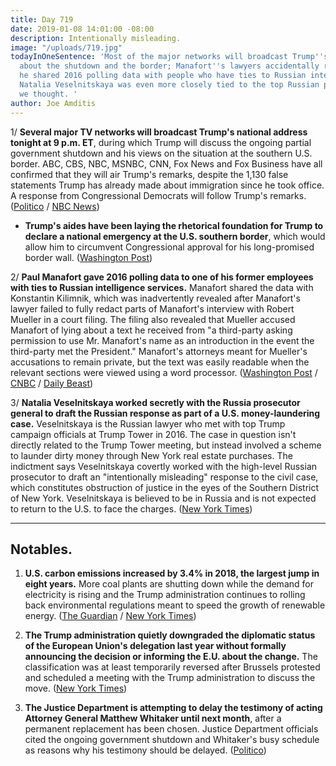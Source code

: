 ```yaml
---
title: Day 719
date: 2019-01-08 14:01:00 -08:00
description: Intentionally misleading.
image: "/uploads/719.jpg"
todayInOneSentence: 'Most of the major networks will broadcast Trump''s national address
  about the shutdown and the border; Manafort''s lawyers accidentally revealed that
  he shared 2016 polling data with people who have ties to Russian intelligence; and
  Natalia Veselnitskaya was even more closely tied to the top Russian prosecutor than
  we thought. '
author: Joe Amditis
---
```


1/ **Several major TV networks will broadcast Trump's national address tonight at 9 p.m. ET**, during which Trump will discuss the ongoing partial government shutdown and his views on the situation at the southern U.S. border. ABC, CBS, NBC, MSNBC, CNN, Fox News and Fox Business have all confirmed that they will air Trump's remarks, despite the 1,130 false statements Trump has already made about immigration since he took office.  A response from Congressional Democrats will follow Trump's remarks. ([Politico](https://www.politico.com/story/2019/01/07/major-networks-broadcast-trumps-shutdown-address-1086048) / [NBC News](https://www.nbcnews.com/politics/donald-trump/major-networks-will-carry-democratic-response-trump-immigration-speech-n956051))

* **Trump's aides have been laying the rhetorical foundation for Trump to declare a national emergency at the U.S. southern border**, which would allow him to circumvent Congressional approval for his long-promised border wall. ([Washington Post](http://www.washingtonpost.com/politics/trump-lays-groundwork-for-national-emergency-as-officials-argue-border-is-in-crisis/2019/01/07/e0f9aa34-1299-11e9-b6ad-9cfd62dbb0a8_story.html))

2/ **Paul Manafort gave 2016 polling data to one of his former employees with ties to Russian intelligence services.** Manafort shared the data with Konstantin Kilimnik, which was inadvertently revealed after Manafort's lawyer failed to fully redact parts of Manafort's interview with Robert Mueller in a court filing. The filing also revealed that Mueller accused Manafort of lying about a text he received from "a third-party asking permission to use Mr. Manafort's name as an introduction in the event the third-party met the President." Manafort's attorneys meant for Mueller's accusations to remain private, but the text was easily readable when the relevant sections were viewed using a word processor. ([Washington Post](http://www.washingtonpost.com/local/legal-issues/paul-manafort-shared-2016-polling-data-with-russian-employee-according-to-court-filing/2019/01/08/3f562ad8-12b0-11e9-803c-4ef28312c8b9_story.html) / [CNBC](https://www.cnbc.com/2019/01/08/mueller-accused-manafort-of-lying-about-sharing-polling-data-with-spy.html) / [Daily Beast](https://www.thedailybeast.com/manafort-suggests-he-gave-suspected-russian-spy-2016-polling-data))

3/ **Natalia Veselnitskaya worked secretly with the Russia prosecutor general to draft the Russian response as part of a U.S. money-laundering case.** Veselnitskaya is the Russian lawyer who met with top Trump campaign officials at Trump Tower in 2016. The case in question isn't directly related to the Trump Tower meeting, but instead involved a scheme to launder dirty money through New York real estate purchases. The indictment says Veselnitskaya covertly worked with the high-level Russian prosecutor to draft an "intentionally misleading" response to the civil case, which constitutes obstruction of justice in the eyes of the Southern District of New York. Veselnitskaya is believed to be in Russia and is not expected to return to the U.S. to face the charges. ([New York Times](https://www.nytimes.com/2019/01/08/nyregion/trump-tower-natalya-veselnitskaya-indictment.html))

---

## Notables.

1. **U.S. carbon emissions increased by 3.4% in 2018, the largest jump in eight years.** More coal plants are shutting down while the demand for electricity is rising and the Trump administration continues to rolling back environmental regulations meant to speed the growth of renewable energy. ([The Guardian](https://www.theguardian.com/environment/2019/jan/08/carbon-emissions-trump-agenda-climate-change) / [New York Times](https://www.nytimes.com/2019/01/08/climate/greenhouse-gas-emissions-increase.html))

2. **The Trump administration quietly downgraded the diplomatic status of the European Union's delegation last year without formally announcing the decision or informing the E.U. about the change.** The classification was at least temporarily reversed after Brussels protested and scheduled a meeting with the Trump administration to discuss the move. ([New York Times](https://www.nytimes.com/2019/01/08/world/europe/eu-us-diplomatic-status.html))

3. **The Justice Department is attempting to delay the testimony of acting Attorney General Matthew Whitaker until next month**, after a permanent replacement has been chosen. Justice Department officials cited the ongoing government shutdown and Whitaker's busy schedule as reasons why his testimony should be delayed. ([Politico](https://www.politico.com/story/2019/01/07/matthew-whitaker-testify-congress-doj-1086051))